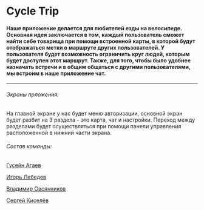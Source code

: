 # Cycle Trip
#### Наше приложение делается для любителей езды на велосипеде. Основная идея заключается в том, каждый пользователь сможет найти себе товарища при помощи встроенной карты, в которой будут отображаться метки о маршруте других пользователей. У пользователя будет возможность ограничить круг людей, которым будет доступен этот маршрут. Также, для того, чтобы было удобнее назначать встречи и в общим общаться с другими пользователями, мы встроим в наше приложение чат.
***
###### Экраны прложения:
На главной экране у нас будет меню авторизации, основной экран будет разбит на 3 раздела - это карта, чат и настройки. Переход между разделами будет осуществляться при помощи панели управления расположенной в нижний части экрана.

###### Состав команды:
[Гусейн Агаев](https://vk.com/huseyn20)

[Игорь Лебедев](https://vk.com/sidorpirogov)

[Владимир Овсянников](https://vk.com/vovant_t)

[Сергей Киселёв](https://vk.com/s_kiselev1)

